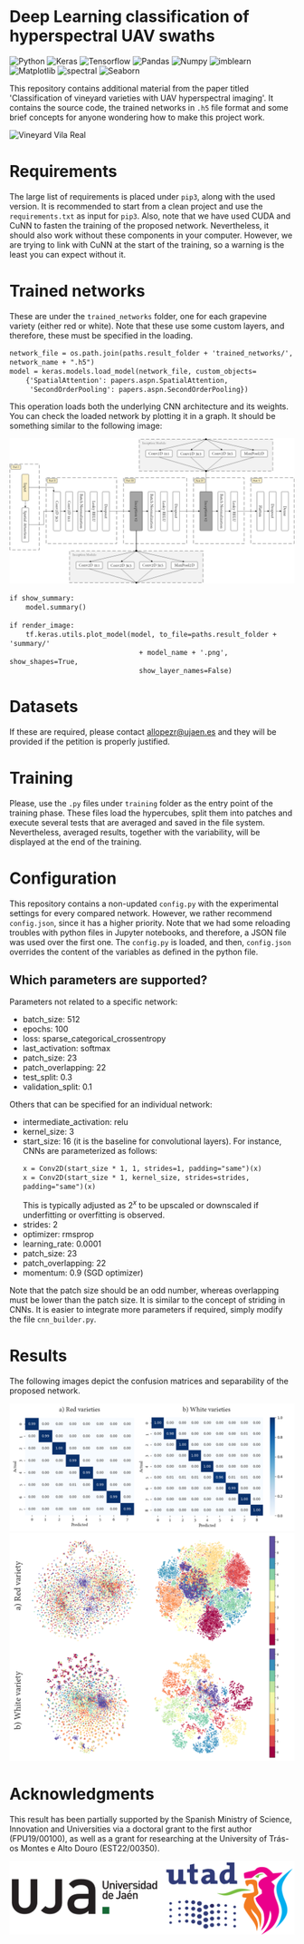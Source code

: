 # Deep Learning classification of hyperspectral UAV swaths

![Python](https://img.shields.io/badge/Python-3.9-green.svg) 
![Keras](https://img.shields.io/badge/Keras-2.10.0-red.svg) 
![Tensorflow](https://img.shields.io/badge/TensorFlow-2.11.0-orange.svg) 
![Pandas](https://img.shields.io/badge/Pandas-1.5.1-yellow.svg)
![Numpy](https://img.shields.io/badge/Numpy-1.23.4-blue.svg)
![imblearn](https://img.shields.io/badge/imbalanced_learn-0.9.1-purple.svg)
![Matplotlib](https://img.shields.io/badge/Matplotlib-3.6.2-lime.svg)
![spectral](https://img.shields.io/badge/spectral-0.23.1-cyan.svg)
![Seaborn](https://img.shields.io/badge/Seaborn-0.12.1-green.svg)

This repository contains additional material from the paper titled 'Classification of vineyard varieties with UAV hyperspectral imaging'. It contains the source code, the trained networks in `.h5` file format and some brief concepts for anyone wondering how to make this project work.

![Vineyard Vila Real](readme_assets/vineyard_background.jpg)

# Requirements

The large list of requirements is placed under `pip3`, along with the used version. It is recommended to start from a clean project and use the `requirements.txt` as input for `pip3`. Also, note that we have used CUDA and CuNN to fasten the training of the proposed network. Nevertheless, it should also work without these components in your computer. However, we are trying to link with CuNN at the start of the training, so a warning is the least you can expect without it.

# Trained networks

These are under the `trained_networks` folder, one for each grapevine variety (either red or white). Note that these use some custom layers, and therefore, these must be specified in the loading.

```# Load network
network_file = os.path.join(paths.result_folder + 'trained_networks/', network_name + ".h5")
model = keras.models.load_model(network_file, custom_objects=           
    {'SpatialAttention': papers.aspn.SpatialAttention, 
     'SecondOrderPooling': papers.aspn.SecondOrderPooling})
```

This operation loads both the underlying CNN architecture and its weights. You can check the loaded network by plotting it in a graph. It should be something similar to the following image:

![Network Summary](readme_assets/network.png)

```
if show_summary:
    model.summary()

if render_image:
    tf.keras.utils.plot_model(model, to_file=paths.result_folder + 'summary/' 
                                + model_name + '.png', show_shapes=True, 
                                show_layer_names=False)
```

# Datasets

If these are required, please contact allopezr@ujaen.es and they will be provided if the petition is properly justified. 

# Training 

Please, use the `.py` files under `training` folder as the entry point of the training phase. These files load the hypercubes, split them into patches and execute several tests that are averaged and saved in the file system. Nevertheless, averaged results, together with the variability, will be displayed at the end of the training.

# Configuration

This repository contains a non-updated `config.py` with the experimental settings for every compared network. However, we rather recommend `config.json`, since it has a higher priority. Note that we had some reloading troubles with python files in Jupyter notebooks, and therefore, a JSON file was used over the first one. The `config.py` is loaded, and then, `config.json` overrides the content of the variables as defined in the python file.

## Which parameters are supported?

Parameters not related to a specific network:
* batch_size: 512
* epochs: 100
* loss: sparse_categorical_crossentropy
* last_activation: softmax
* patch_size: 23
* patch_overlapping: 22
* test_split: 0.3
* validation_split: 0.1

Others that can be specified for an individual network: 

* intermediate_activation: relu
* kernel_size: 3
* start_size: 16 (it is the baseline for convolutional layers). For instance, CNNs are parameterized as follows:
    ```
    x = Conv2D(start_size * 1, 1, strides=1, padding="same")(x)
    x = Conv2D(start_size * 1, kernel_size, strides=strides, padding="same")(x)
    ```
    This is typically adjusted as $2^x$ to be upscaled or downscaled if underfitting or overfitting is observed.
* strides: 2
* optimizer: rmsprop
* learning_rate: 0.0001
* patch_size: 23
* patch_overlapping: 22
* momentum: 0.9 (SGD optimizer)

Note that the patch size should be an odd number, whereas overlapping must be lower than the patch size. It is similar to the concept of striding in CNNs. It is easier to integrate more parameters if required, simply modify the file `cnn_builder.py`.

# Results

The following images depict the confusion matrices and separability of the proposed network.

![Confusion Matrices](readme_assets/confusion_matrices.png)
![Separability](readme_assets/separability.png)

# Acknowledgments

This result has been partially supported by the Spanish Ministry of Science, Innovation and Universities via a doctoral grant to the first author (FPU19/00100), as well as a grant for researching at the University of Trás-os Montes e Alto Douro (EST22/00350).

![Universities](readme_assets/universities.png)
